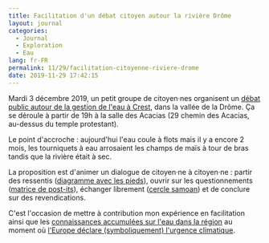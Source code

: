 ```yaml
---
title: Facilitation d'un débat citoyen autour la rivière Drôme
layout: journal
categories:
  - Journal
  - Exploration
  - Eau
lang: fr-FR
permalink: 11/29/facilitation-citoyenne-riviere-drome
date: 2019-11-29 17:42:15
---
```


Mardi 3 décembre 2019, un petit groupe de citoyen·nes organisent un [débat public autour de la gestion de l'eau à Crest](https://www.ricochets.cc/Gestion-catastrophique-de-l-eau-et-la-riviere-Drome-2684), dans la vallée de la Drôme. Ça se déroule à partir de 19h à la salle des Acacias (29 chemin des Acacias, au-dessus du temple protestant).

Le point d'accroche : aujourd'hui l'eau coule à flots mais il y a encore 2 mois, les tourniquets à eau arrosaient les champs de maïs à tour de bras tandis que la rivière était à sec.

La proposition est d'animer un dialogue de citoyen·ne à citoyen·ne : partir des ressentis ([diagramme avec les pieds](https://www.metacartes.cc/faire-ensemble/recettes/diagramme-avec-les-pieds/)), ouvrir sur les questionnements ([matrice de post-its](https://www.metacartes.cc/faire-ensemble/recettes/methode-des-post-it/)), échanger librement ([cercle samoan](https://www.metacartes.cc/faire-ensemble/recettes/cercle-samoan/)) et de conclure sur des revendications.

C'est l'occasion de mettre à contribution mon expérience en facilitation ainsi que les [connaissances accumulées sur l'eau dans la région](/categories/journal/exploration/eau/) au moment où [l'Europe déclare (symboliquement) l'urgence climatique](https://www.lemonde.fr/international/article/2019/11/28/avant-la-cop25-le-parlement-europeen-declare-l-urgence-climatique_6020895_3210.html).  